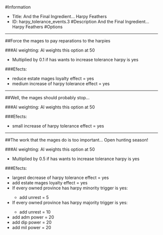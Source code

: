#Information
 - Title: And the Final Ingredient... Harpy Feathers
 - ID: harpy_tolerance_events.3
#Description
And the Final Ingredient... Harpy Feathers
#Options

___
##Force the mages to pay reparations to the harpies

###AI weighting:
AI weights this option at 50
 - Multiplied by 0.1 if has wants to increase tolerance harpy is yes


###Efects:<ul><li>reduce estate mages loyalty effect = yes</li><li>medium increase of harpy tolerance effect = yes</li></ul>

___
##Well, the mages should probably stop...

###AI weighting:
AI weights this option at 50


###Efects:<ul><li>small increase of harpy tolerance effect = yes</li></ul>

___
##The work that the mages do is too important... Open hunting season!

###AI weighting:
AI weights this option at 50
 - Multiplied by 0.5 if has wants to increase tolerance harpy is yes


###Efects:<ul><li>largest decrease of harpy tolerance effect = yes</li><li>add estate mages loyalty effect = yes</li><li>If every owned province has harpy minority trigger is yes:</li><ul><li>add unrest = 5</li></ul><li>If every owned province has harpy majority trigger is yes:</li><ul><li>add unrest = 10</li></ul><li>add adm power = 20</li><li>add dip power = 20</li><li>add mil power = 20</li></ul>
